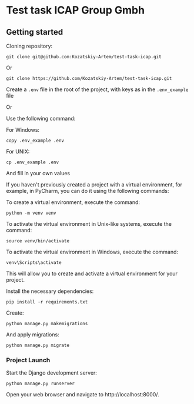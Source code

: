 # Test task ICAP Group Gmbh

## Getting started

Cloning repository:
```
git clone git@github.com:Kozatskiy-Artem/test-task-icap.git
```
Or
```
git clone https://github.com/Kozatskiy-Artem/test-task-icap.git
```

Create a `.env` file in the root of the project, with keys as in the `.env_example` file

Or

Use the following command:

For Windows:
```
copy .env_example .env
```

For UNIX:
```
cp .env_example .env
```

And fill in your own values

If you haven't previously created a project with a virtual environment, for example, in PyCharm, you can do it using the following commands:

To create a virtual environment, execute the command:
```
python -m venv venv
```

To activate the virtual environment in Unix-like systems, execute the command:
```
source venv/bin/activate
```

To activate the virtual environment in Windows, execute the command:
```
venv\Scripts\activate
```
This will allow you to create and activate a virtual environment for your project.

Install the necessary dependencies:
```
pip install -r requirements.txt
```

Create:
```
python manage.py makemigrations
```

And apply migrations:
```
python manage.py migrate
```

### Project Launch

Start the Django development server:
```
python manage.py runserver
```

Open your web browser and navigate to http://localhost:8000/.